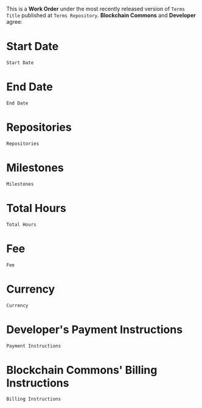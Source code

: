 This is a **Work Order** under the most recently released version of `Terms Title` published at `Terms Repository`.  **Blockchain Commons** and **Developer** agree:

# Start Date

`Start Date`

# End Date

`End Date`

# Repositories

`Repositories`

# Milestones

`Milestones`

# Total Hours

`Total Hours`

# Fee

`Fee`

# Currency

`Currency`

# Developer's Payment Instructions

`Payment Instructions`

# Blockchain Commons' Billing Instructions

`Billing Instructions`
